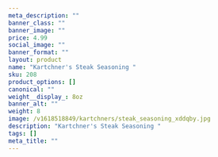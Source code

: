 ```yaml
---
meta_description: ""
banner_class: ""
banner_image: ""
price: 4.99
social_image: ""
banner_format: ""
layout: product
name: "Kartchner's Steak Seasoning "
sku: 208
product_options: []
canonical: ""
weight__display_: 8oz
banner_alt: ""
weight: 8
image: /v1618518849/kartchners/steak_seasoning_xddqby.jpg
description: "Kartchner's Steak Seasoning "
tags: []
meta_title: ""
---
```


